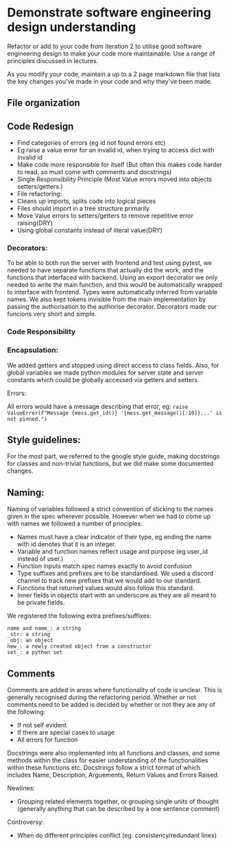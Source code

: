 # Demonstrate software engineering design understanding

Refactor or add to your code from iteration 2 to utilise good software engineering design to make your code more maintainable. Use a range of principles discussed in lectures.

As you modify your code, maintain a up to a 2 page markdown file that lists the key changes you've made in your code and why they've been made. 



## File organization


## Code Redesign

- Find categories of errors (eg id not found errors etc)
- Eg raise a value error for an invalid id, when trying to access dict with invalid id
- Make code more responsible for itself (But often this makes code harder to read, so must come with comments and docstrings)
- Single Responsibility Principle (Most Value errors moved into objects setters/getters.)
- File refactoring:
- Cleans up imports, splits code into logical pieces
- Files should import in a tree structure primarily
- Move Value errors to setters/getters to remove repetitive error raising(DRY)
- Using global constants instead of literal value(DRY)

### Decorators:
To be able to both run the server with frontend and test using pytest, we needed to have separate functions that actually did the work, and the functions that interfaced with backend. Using an export decorator we only needed to write the main function, and this would be automatically wrapped to interface with frontend. Types were automatically inferred from variable names.
We also kept tokens invisible from the main implementation by passing the authorisation to the authorise decorator. Decorators made our funcions very short and simple.

### Code Responsibility


### Encapsulation:
We added getters and stopped using direct access to class fields. Also, for global variables we made python modules for server state and server constants which could be globally accessed via getters and setters.
 
Errors:

All errors would have a message describing that error, eg:
`raise ValueError(f"Message {mess.get_id()} '{mess.get_message()[:10]}...' is not pinned.")`


## Style guidelines:
For the most part, we referred to the google style guide, making docstrings for classes and non-trivial functions, but we
did make some documented changes.

## Naming:
Naming of variables followed a strict convention of sticking to the names given in the spec wherever possible. However when we had to come up with names we followed a number of principles:

- Names must have a clear indicator of their type, eg ending the name with id denotes that it is an integer.
- Variable and function names reflect usage and purpose (eg user_id instead of user.) 
- Function inputs match spec names exactly to avoid confusion
- Type suffixes and prefixes are to be standardised. We used a discord channel to track new prefixes that we would add to our standard.
- Functions that returned values would also follow this standard.
- Inner fields in objects start with an underscore as they are all meant to be private fields. 



 
We registered the following extra prefixes/suffixes:

```
name and name_: a string
_str: a string
_obj: an object
new_: a newly created object from a constructor
set_: a python set
```
## Comments

Comments are added in areas where functionality of code is unclear. This is generally recognised during the refactoring period. Whether or not comments need to be 
added is decided by whether or not they are any of the following:

- If not self evident
- If there are special cases to usage
- All errors for function

Docstrings were also implemented into all functions and classes, and some methods within the class for easier understanding of the functionalities within 
these functions etc. Docstrings follow a strict format of which includes Name, Description, Arguements, Return Values and Errors Raised.



Newlines:

- Grouping related elements together, or grouping single units of thought (generally anything that can be described by a one sentence comment)

Controversy:

- When do different principles conflict (eg. consistency/redundant lines)






